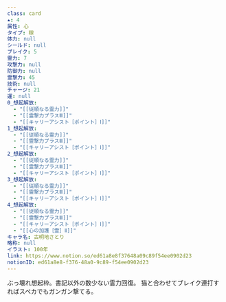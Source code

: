 ```yaml
---
class: card
★: 4
属性: 心
タイプ: 稼
体力: null
シールド: null
ブレイク: 5
霊力: 7
攻撃力: null
防御力: null
霊撃力: 45
技術: null
チャージ: 21
運: null
0_想起解放:
  - "[[従順なる霊力]]"
  - "[[霊撃力プラスⅢ]]"
  - "[[キャリーアシスト［ポイント］Ⅰ]]"
1_想起解放:
  - "[[従順なる霊力]]"
  - "[[霊撃力プラスⅢ]]"
  - "[[キャリーアシスト［ポイント］Ⅰ]]"
2_想起解放:
  - "[[従順なる霊力]]"
  - "[[霊撃力プラスⅢ]]"
  - "[[キャリーアシスト［ポイント］Ⅰ]]"
3_想起解放:
  - "[[従順なる霊力]]"
  - "[[霊撃力プラスⅢ]]"
  - "[[キャリーアシスト［ポイント］Ⅰ]]"
4_想起解放:
  - "[[従順なる霊力]]"
  - "[[霊撃力プラスⅢ]]"
  - "[[キャリーアシスト［ポイント］Ⅰ]]"
  - "[[心の加護［霊］Ⅱ]]"
キャラ名: 古明地さとり
略称: null
イラスト: 100年
link: https://www.notion.so/ed61a8e8f37648a09c89f54ee0902d23
notionID: ed61a8e8-f376-48a0-9c89-f54ee0902d23
---
```

ぶっ壊れ想起枠。書記以外の数少ない霊力回復。
猫と合わせてブレイク連打すればスペカでもガンガン撃てる。
